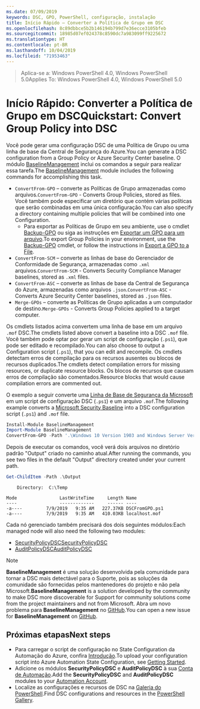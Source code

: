 ```yaml
---
ms.date: 07/09/2019
keywords: DSC, GPO, PowerShell, configuração, instalação
title: Início Rápido – Converter a Política de Grupo em DSC
ms.openlocfilehash: 8c89dbbce5b2b146194b799d7e36ecce3105bfeb
ms.sourcegitcommit: 18985d07ef024378c8590dc7a983099ff9225672
ms.translationtype: HT
ms.contentlocale: pt-BR
ms.lasthandoff: 10/04/2019
ms.locfileid: "71953463"
---
```

> <span data-ttu-id="1352d-103">Aplica-se a: Windows PowerShell 4.0, Windows PowerShell 5.0</span><span class="sxs-lookup"><span data-stu-id="1352d-103">Applies To: Windows PowerShell 4.0, Windows PowerShell 5.0</span></span>

# <a name="quickstart-convert-group-policy-into-dsc"></a><span data-ttu-id="1352d-104">Início Rápido: Converter a Política de Grupo em DSC</span><span class="sxs-lookup"><span data-stu-id="1352d-104">Quickstart: Convert Group Policy into DSC</span></span>

<span data-ttu-id="1352d-105">Você pode gerar uma configuração DSC de uma Política de Grupo ou uma linha de base da Central de Segurança do Azure.</span><span class="sxs-lookup"><span data-stu-id="1352d-105">You can generate a DSC configuration from a Group Policy or Azure Security Center baseline.</span></span> <span data-ttu-id="1352d-106">O módulo [BaselineManagement](https://www.powershellgallery.com/packages/BaselineManagement) inclui os comandos a seguir para realizar essa tarefa.</span><span class="sxs-lookup"><span data-stu-id="1352d-106">The [BaselineManagement](https://www.powershellgallery.com/packages/BaselineManagement) module includes the following commands for accomplishing this task.</span></span>

- <span data-ttu-id="1352d-107">`ConvertFrom-GPO` – converte as Políticas de Grupo armazenadas como arquivos.</span><span class="sxs-lookup"><span data-stu-id="1352d-107">`ConvertFrom-GPO` - Converts Group Policies, stored as files.</span></span> <span data-ttu-id="1352d-108">Você também pode especificar um diretório que contém várias políticas que serão combinadas em uma única configuração.</span><span class="sxs-lookup"><span data-stu-id="1352d-108">You can also specify a directory containing multiple policies that will be combined into one Configuration.</span></span>
  - <span data-ttu-id="1352d-109">Para exportar as Políticas de Grupo em seu ambiente, use o cmdlet [Backup-GPO](/powershell/module/grouppolicy/backup-gpo?view=win10-ps) ou siga as instruções em [Exportar um GPO para um arquivo](/microsoft-desktop-optimization-pack/agpm/export-a-gpo-to-a-file).</span><span class="sxs-lookup"><span data-stu-id="1352d-109">To export Group Policies in your environment, use the [Backup-GPO](/powershell/module/grouppolicy/backup-gpo?view=win10-ps) cmdlet, or follow the instructions in [Export a GPO to a File](/microsoft-desktop-optimization-pack/agpm/export-a-gpo-to-a-file).</span></span>
- <span data-ttu-id="1352d-110">`ConvertFrom-SCM` – converte as linhas de base do Gerenciador de Conformidade de Segurança, armazenadas como `.xml` arquivos.</span><span class="sxs-lookup"><span data-stu-id="1352d-110">`ConvertFrom-SCM` - Converts Security Compliance Manager baselines, stored as `.xml` files.</span></span>
- <span data-ttu-id="1352d-111">`ConvertFrom-ASC` – converte as linhas de base da Central de Segurança do Azure, armazenadas como arquivos `.json`.</span><span class="sxs-lookup"><span data-stu-id="1352d-111">`ConvertFrom-ASC` - Converts Azure Security Center baselines, stored as `.json` files.</span></span>
- <span data-ttu-id="1352d-112">`Merge-GPOs` – converte as Políticas de Grupo aplicadas a um computador de destino.</span><span class="sxs-lookup"><span data-stu-id="1352d-112">`Merge-GPOs` - Converts Group Policies applied to a target computer.</span></span>

<span data-ttu-id="1352d-113">Os cmdlets listados acima convertem uma linha de base em um arquivo `.mof` DSC.</span><span class="sxs-lookup"><span data-stu-id="1352d-113">The cmdlets listed above convert a baseline into a DSC `.mof` file.</span></span> <span data-ttu-id="1352d-114">Você também pode optar por gerar um script de configuração (`.ps1`), que pode ser editado e recompilado.</span><span class="sxs-lookup"><span data-stu-id="1352d-114">You can also choose to output a Configuration script (`.ps1`), that you can edit and recompile.</span></span> <span data-ttu-id="1352d-115">Os cmdlets detectam erros de compilação para os recursos ausentes ou blocos de recursos duplicados.</span><span class="sxs-lookup"><span data-stu-id="1352d-115">The cmdlets detect compilation errors for missing resources, or duplicate resource blocks.</span></span> <span data-ttu-id="1352d-116">Os blocos de recursos que causam erros de compilação são comentados.</span><span class="sxs-lookup"><span data-stu-id="1352d-116">Resource blocks that would cause compilation errors are commented out.</span></span>

<span data-ttu-id="1352d-117">O exemplo a seguir converte uma [Linha de Base de Segurança da Microsoft](https://www.microsoft.com/en-us/download/details.aspx?id=55319) em um script de configuração DSC (`.ps1`) e um arquivo `.mof`.</span><span class="sxs-lookup"><span data-stu-id="1352d-117">The following example converts a [Microsoft Security Baseline](https://www.microsoft.com/en-us/download/details.aspx?id=55319) into a DSC configuration script (`.ps1`) and `.mof` file.</span></span>

```powershell
Install-Module BaselineManagement
Import-Module BaselineManagement
ConvertFrom-GPO -Path '.\Windows 10 Version 1903 and Windows Server Version 1903 Security Baseline\GPOs\' -OutputConfigurationScript
```

<span data-ttu-id="1352d-118">Depois de executar os comandos, você verá dois arquivos no diretório padrão "Output" criado no caminho atual.</span><span class="sxs-lookup"><span data-stu-id="1352d-118">After running the commands, you see two files in the default "Output" directory created under your current path.</span></span>

```powershell
Get-ChildItem -Path .\Output
```

```Output
    Directory:  C:\Temp

Mode                LastWriteTime     Length Name
----                -------------     ------ ----
-a----         7/9/2019   9:35 AM   227.37KB DSCFromGPO.ps1
-a----         7/9/2019   9:35 AM   410.03KB localhost.mof
```

<span data-ttu-id="1352d-119">Cada nó gerenciado também precisará dos dois seguintes módulos:</span><span class="sxs-lookup"><span data-stu-id="1352d-119">Each managed node will also need the following two modules:</span></span>

- [<span data-ttu-id="1352d-120">SecurityPolicyDSC</span><span class="sxs-lookup"><span data-stu-id="1352d-120">SecurityPolicyDSC</span></span>](https://www.powershellgallery.com/packages/SecurityPolicyDsc)
- [<span data-ttu-id="1352d-121">AuditPolicyDSC</span><span class="sxs-lookup"><span data-stu-id="1352d-121">AuditPolicyDSC</span></span>](https://www.powershellgallery.com/packages/AuditPolicyDsc)

> [!NOTE]
> <span data-ttu-id="1352d-122">**BaselineManagement** é uma solução desenvolvida pela comunidade para tornar a DSC mais detectável para o Suporte, pois as soluções da comunidade são fornecidas pelos mantenedores do projeto e não pela Microsoft.</span><span class="sxs-lookup"><span data-stu-id="1352d-122">**BaselineManagement** is a solution developed by the community to make DSC more discoverable for Support for community solutions come from the project maintainers and not from Microsoft.</span></span> <span data-ttu-id="1352d-123">Abra um novo problema para **BaselineManagement** no [GitHub](https://github.com/microsoft/BaselineManagement).</span><span class="sxs-lookup"><span data-stu-id="1352d-123">You can open a new issue for **BaselineManagement** on [GitHub](https://github.com/microsoft/BaselineManagement).</span></span>

## <a name="next-steps"></a><span data-ttu-id="1352d-124">Próximas etapas</span><span class="sxs-lookup"><span data-stu-id="1352d-124">Next steps</span></span>

- <span data-ttu-id="1352d-125">Para carregar o script de configuração no State Configuration da Automação do Azure, confira [Introdução](/automation/automation-dsc-getting-started#importing-a-configuration-into-azure-automation).</span><span class="sxs-lookup"><span data-stu-id="1352d-125">To upload your configuration script into Azure Automation State Configuration, see [Getting Started](/automation/automation-dsc-getting-started#importing-a-configuration-into-azure-automation).</span></span>
- <span data-ttu-id="1352d-126">Adicione os módulos **SecurityPolicyDSC** e **AuditPolicyDSC** à sua [Conta de Automação](/azure/automation/shared-resources/modules).</span><span class="sxs-lookup"><span data-stu-id="1352d-126">Add the **SecurityPolicyDSC** and **AuditPolicyDSC** modules to your [Automation Account](/azure/automation/shared-resources/modules).</span></span>
- <span data-ttu-id="1352d-127">Localize as configurações e recursos de DSC na [Galeria do PowerShell](https://www.powershellgallery.com/).</span><span class="sxs-lookup"><span data-stu-id="1352d-127">Find DSC configurations and resources in the [PowerShell Gallery](https://www.powershellgallery.com/).</span></span>
